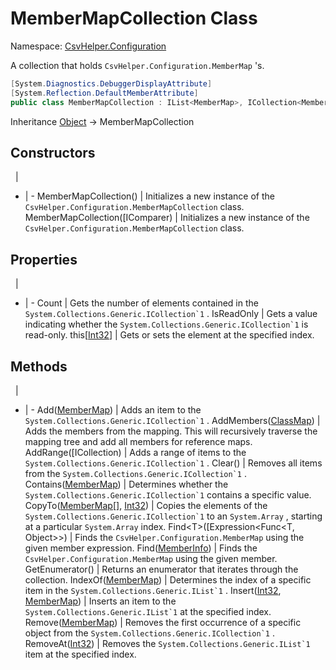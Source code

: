 # MemberMapCollection Class

Namespace: [CsvHelper.Configuration](/api/CsvHelper.Configuration)

A collection that holds ``CsvHelper.Configuration.MemberMap`` 's.

```cs
[System.Diagnostics.DebuggerDisplayAttribute]
[System.Reflection.DefaultMemberAttribute]
public class MemberMapCollection : IList<MemberMap>, ICollection<MemberMap>, IEnumerable<MemberMap>, IEnumerable
```

Inheritance [Object](https://docs.microsoft.com/en-us/dotnet/api/system.object) -> MemberMapCollection

## Constructors
&nbsp; | &nbsp;
- | -
MemberMapCollection() | Initializes a new instance of the ``CsvHelper.Configuration.MemberMapCollection`` class.
MemberMapCollection([IComparer<MemberMap>) | Initializes a new instance of the ``CsvHelper.Configuration.MemberMapCollection`` class.

## Properties
&nbsp; | &nbsp;
- | -
Count | Gets the number of elements contained in the ``System.Collections.Generic.ICollection`1`` .
IsReadOnly | Gets a value indicating whether the ``System.Collections.Generic.ICollection`1`` is read-only.
this[[Int32](https://docs.microsoft.com/en-us/dotnet/api/system.int32)] | Gets or sets the element at the specified index.

## Methods
&nbsp; | &nbsp;
- | -
Add([MemberMap](/api/CsvHelper.Configuration/MemberMap)) | Adds an item to the ``System.Collections.Generic.ICollection`1`` .
AddMembers([ClassMap](/api/CsvHelper.Configuration/ClassMap)) | Adds the members from the mapping. This will recursively traverse the mapping tree and add all members for reference maps.
AddRange([ICollection<MemberMap>) | Adds a range of items to the ``System.Collections.Generic.ICollection`1`` .
Clear() | Removes all items from the ``System.Collections.Generic.ICollection`1`` .
Contains([MemberMap](/api/CsvHelper.Configuration/MemberMap)) | Determines whether the ``System.Collections.Generic.ICollection`1`` contains a specific value.
CopyTo([MemberMap[]](/api/CsvHelper.Configuration/MemberMap[]), [Int32](https://docs.microsoft.com/en-us/dotnet/api/system.int32)) | Copies the elements of the ``System.Collections.Generic.ICollection`1`` to an ``System.Array`` , starting at a particular ``System.Array`` index.
Find&lt;T&gt;([Expression<Func<T, Object>>) | Finds the ``CsvHelper.Configuration.MemberMap`` using the given member expression.
Find([MemberInfo](https://docs.microsoft.com/en-us/dotnet/api/system.reflection.memberinfo)) | Finds the ``CsvHelper.Configuration.MemberMap`` using the given member.
GetEnumerator() | Returns an enumerator that iterates through the collection.
IndexOf([MemberMap](/api/CsvHelper.Configuration/MemberMap)) | Determines the index of a specific item in the ``System.Collections.Generic.IList`1`` .
Insert([Int32](https://docs.microsoft.com/en-us/dotnet/api/system.int32), [MemberMap](/api/CsvHelper.Configuration/MemberMap)) | Inserts an item to the ``System.Collections.Generic.IList`1`` at the specified index.
Remove([MemberMap](/api/CsvHelper.Configuration/MemberMap)) | Removes the first occurrence of a specific object from the ``System.Collections.Generic.ICollection`1`` .
RemoveAt([Int32](https://docs.microsoft.com/en-us/dotnet/api/system.int32)) | Removes the ``System.Collections.Generic.IList`1`` item at the specified index.
